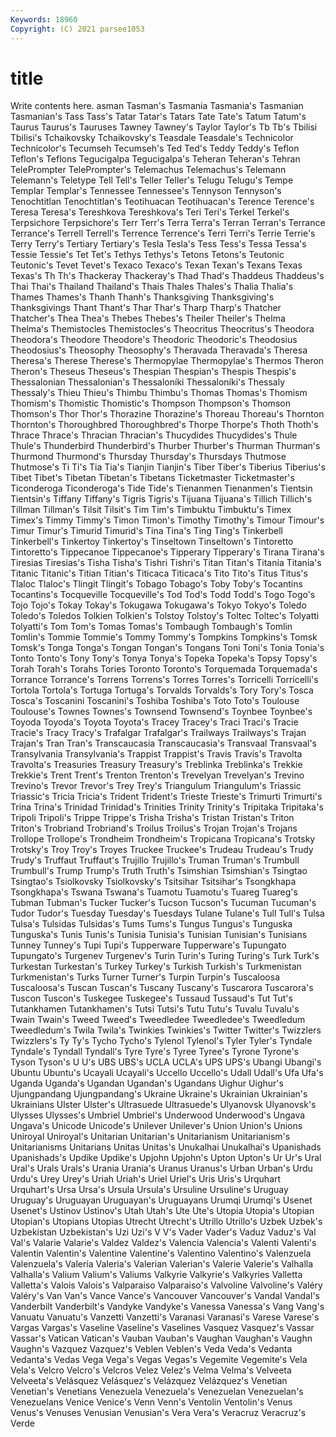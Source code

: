 ```yaml
---
Keywords: 18960
Copyright: (C) 2021 parsee1053
---
```


# title

Write contents here.
asman Tasman's Tasmania Tasmania's
Tasmanian Tasmanian's Tass Tass's Tatar Tatar's Tatars Tate Tate's Tatum
Tatum's Taurus Taurus's Tauruses Tawney Tawney's Taylor Taylor's Tb Tb's
Tbilisi Tbilisi's Tchaikovsky Tchaikovsky's Teasdale Teasdale's Technicolor Technicolor's Tecumseh Tecumseh's
Ted Ted's Teddy Teddy's Teflon Teflon's Teflons Tegucigalpa Tegucigalpa's Teheran
Teheran's Tehran TelePrompter TelePrompter's Telemachus Telemachus's Telemann Telemann's Teletype Tell
Tell's Teller Teller's Telugu Telugu's Tempe Templar Templar's Tennessee Tennessee's
Tennyson Tennyson's Tenochtitlan Tenochtitlan's Teotihuacan Teotihuacan's Terence Terence's Teresa Teresa's
Tereshkova Tereshkova's Teri Teri's Terkel Terkel's Terpsichore Terpsichore's Terr Terr's
Terra Terra's Terran Terran's Terrance Terrance's Terrell Terrell's Terrence Terrence's
Terri Terri's Terrie Terrie's Terry Terry's Tertiary Tertiary's Tesla Tesla's
Tess Tess's Tessa Tessa's Tessie Tessie's Tet Tet's Tethys Tethys's
Tetons Tetons's Teutonic Teutonic's Tevet Tevet's Texaco Texaco's Texan Texan's
Texans Texas Texas's Th Th's Thackeray Thackeray's Thad Thad's Thaddeus
Thaddeus's Thai Thai's Thailand Thailand's Thais Thales Thales's Thalia Thalia's
Thames Thames's Thanh Thanh's Thanksgiving Thanksgiving's Thanksgivings Thant Thant's Thar
Thar's Tharp Tharp's Thatcher Thatcher's Thea Thea's Thebes Thebes's Theiler
Theiler's Thelma Thelma's Themistocles Themistocles's Theocritus Theocritus's Theodora Theodora's Theodore
Theodore's Theodoric Theodoric's Theodosius Theodosius's Theosophy Theosophy's Theravada Theravada's Theresa
Theresa's Therese Therese's Thermopylae Thermopylae's Thermos Theron Theron's Theseus Theseus's
Thespian Thespian's Thespis Thespis's Thessalonian Thessalonian's Thessaloníki Thessaloníki's Thessaly Thessaly's
Thieu Thieu's Thimbu Thimbu's Thomas Thomas's Thomism Thomism's Thomistic Thomistic's
Thompson Thompson's Thomson Thomson's Thor Thor's Thorazine Thorazine's Thoreau Thoreau's
Thornton Thornton's Thoroughbred Thoroughbred's Thorpe Thorpe's Thoth Thoth's Thrace Thrace's
Thracian Thracian's Thucydides Thucydides's Thule Thule's Thunderbird Thunderbird's Thurber Thurber's
Thurman Thurman's Thurmond Thurmond's Thursday Thursday's Thursdays Thutmose Thutmose's Ti
Ti's Tia Tia's Tianjin Tianjin's Tiber Tiber's Tiberius Tiberius's Tibet
Tibet's Tibetan Tibetan's Tibetans Ticketmaster Ticketmaster's Ticonderoga Ticonderoga's Tide Tide's
Tienanmen Tienanmen's Tientsin Tientsin's Tiffany Tiffany's Tigris Tigris's Tijuana Tijuana's
Tillich Tillich's Tillman Tillman's Tilsit Tilsit's Tim Tim's Timbuktu Timbuktu's
Timex Timex's Timmy Timmy's Timon Timon's Timothy Timothy's Timour Timour's
Timur Timur's Timurid Timurid's Tina Tina's Ting Ting's Tinkerbell Tinkerbell's
Tinkertoy Tinkertoy's Tinseltown Tinseltown's Tintoretto Tintoretto's Tippecanoe Tippecanoe's Tipperary Tipperary's
Tirana Tirana's Tiresias Tiresias's Tisha Tisha's Tishri Tishri's Titan Titan's
Titania Titania's Titanic Titanic's Titian Titian's Titicaca Titicaca's Tito Tito's
Titus Titus's Tlaloc Tlaloc's Tlingit Tlingit's Tobago Tobago's Toby Toby's
Tocantins Tocantins's Tocqueville Tocqueville's Tod Tod's Todd Todd's Togo Togo's
Tojo Tojo's Tokay Tokay's Tokugawa Tokugawa's Tokyo Tokyo's Toledo Toledo's
Toledos Tolkien Tolkien's Tolstoy Tolstoy's Toltec Toltec's Tolyatti Tolyatti's Tom
Tom's Tomas Tomas's Tombaugh Tombaugh's Tomlin Tomlin's Tommie Tommie's Tommy
Tommy's Tompkins Tompkins's Tomsk Tomsk's Tonga Tonga's Tongan Tongan's Tongans
Toni Toni's Tonia Tonia's Tonto Tonto's Tony Tony's Tonya Tonya's
Topeka Topeka's Topsy Topsy's Torah Torah's Torahs Tories Toronto Toronto's
Torquemada Torquemada's Torrance Torrance's Torrens Torrens's Torres Torres's Torricelli Torricelli's
Tortola Tortola's Tortuga Tortuga's Torvalds Torvalds's Tory Tory's Tosca Tosca's
Toscanini Toscanini's Toshiba Toshiba's Toto Toto's Toulouse Toulouse's Townes Townes's
Townsend Townsend's Toynbee Toynbee's Toyoda Toyoda's Toyota Toyota's Tracey Tracey's
Traci Traci's Tracie Tracie's Tracy Tracy's Trafalgar Trafalgar's Trailways Trailways's
Trajan Trajan's Tran Tran's Transcaucasia Transcaucasia's Transvaal Transvaal's Transylvania Transylvania's
Trappist Trappist's Travis Travis's Travolta Travolta's Treasuries Treasury Treasury's Treblinka
Treblinka's Trekkie Trekkie's Trent Trent's Trenton Trenton's Trevelyan Trevelyan's Trevino
Trevino's Trevor Trevor's Trey Trey's Triangulum Triangulum's Triassic Triassic's Tricia
Tricia's Trident Trident's Trieste Trieste's Trimurti Trimurti's Trina Trina's Trinidad
Trinidad's Trinities Trinity Trinity's Tripitaka Tripitaka's Tripoli Tripoli's Trippe Trippe's
Trisha Trisha's Tristan Tristan's Triton Triton's Trobriand Trobriand's Troilus Troilus's
Trojan Trojan's Trojans Trollope Trollope's Trondheim Trondheim's Tropicana Tropicana's Trotsky
Trotsky's Troy Troy's Troyes Truckee Truckee's Trudeau Trudeau's Trudy Trudy's
Truffaut Truffaut's Trujillo Trujillo's Truman Truman's Trumbull Trumbull's Trump Trump's
Truth Truth's Tsimshian Tsimshian's Tsingtao Tsingtao's Tsiolkovsky Tsiolkovsky's Tsitsihar Tsitsihar's
Tsongkhapa Tsongkhapa's Tswana Tswana's Tuamotu Tuamotu's Tuareg Tuareg's Tubman Tubman's
Tucker Tucker's Tucson Tucson's Tucuman Tucuman's Tudor Tudor's Tuesday Tuesday's
Tuesdays Tulane Tulane's Tull Tull's Tulsa Tulsa's Tulsidas Tulsidas's Tums
Tums's Tungus Tungus's Tunguska Tunguska's Tunis Tunis's Tunisia Tunisia's Tunisian
Tunisian's Tunisians Tunney Tunney's Tupi Tupi's Tupperware Tupperware's Tupungato Tupungato's
Turgenev Turgenev's Turin Turin's Turing Turing's Turk Turk's Turkestan Turkestan's
Turkey Turkey's Turkish Turkish's Turkmenistan Turkmenistan's Turks Turner Turner's Turpin
Turpin's Tuscaloosa Tuscaloosa's Tuscan Tuscan's Tuscany Tuscany's Tuscarora Tuscarora's Tuscon
Tuscon's Tuskegee Tuskegee's Tussaud Tussaud's Tut Tut's Tutankhamen Tutankhamen's Tutsi
Tutsi's Tutu Tutu's Tuvalu Tuvalu's Twain Twain's Tweed Tweed's Tweedledee
Tweedledee's Tweedledum Tweedledum's Twila Twila's Twinkies Twinkies's Twitter Twitter's Twizzlers
Twizzlers's Ty Ty's Tycho Tycho's Tylenol Tylenol's Tyler Tyler's Tyndale
Tyndale's Tyndall Tyndall's Tyre Tyre's Tyree Tyree's Tyrone Tyrone's Tyson
Tyson's U U's UBS UBS's UCLA UCLA's UPS UPS's Ubangi
Ubangi's Ubuntu Ubuntu's Ucayali Ucayali's Uccello Uccello's Udall Udall's Ufa
Ufa's Uganda Uganda's Ugandan Ugandan's Ugandans Uighur Uighur's Ujungpandang Ujungpandang's
Ukraine Ukraine's Ukrainian Ukrainian's Ukrainians Ulster Ulster's Ultrasuede Ultrasuede's Ulyanovsk
Ulyanovsk's Ulysses Ulysses's Umbriel Umbriel's Underwood Underwood's Ungava Ungava's Unicode
Unicode's Unilever Unilever's Union Union's Unions Uniroyal Uniroyal's Unitarian Unitarian's
Unitarianism Unitarianism's Unitarianisms Unitarians Unitas Unitas's Unukalhai Unukalhai's Upanishads Upanishads's
Updike Updike's Upjohn Upjohn's Upton Upton's Ur Ur's Ural Ural's
Urals Urals's Urania Urania's Uranus Uranus's Urban Urban's Urdu Urdu's
Urey Urey's Uriah Uriah's Uriel Uriel's Uris Uris's Urquhart Urquhart's
Ursa Ursa's Ursula Ursula's Ursuline Ursuline's Uruguay Uruguay's Uruguayan Uruguayan's
Uruguayans Urumqi Urumqi's Usenet Usenet's Ustinov Ustinov's Utah Utah's Ute
Ute's Utopia Utopia's Utopian Utopian's Utopians Utopias Utrecht Utrecht's Utrillo
Utrillo's Uzbek Uzbek's Uzbekistan Uzbekistan's Uzi Uzi's V V's Vader
Vader's Vaduz Vaduz's Val Val's Valarie Valarie's Valdez Valdez's Valencia
Valencia's Valenti Valenti's Valentin Valentin's Valentine Valentine's Valentino Valentino's Valenzuela
Valenzuela's Valeria Valeria's Valerian Valerian's Valerie Valerie's Valhalla Valhalla's Valium
Valium's Valiums Valkyrie Valkyrie's Valkyries Valletta Valletta's Valois Valois's Valparaiso
Valparaiso's Valvoline Valvoline's Valéry Valéry's Van Van's Vance Vance's Vancouver
Vancouver's Vandal Vandal's Vanderbilt Vanderbilt's Vandyke Vandyke's Vanessa Vanessa's Vang
Vang's Vanuatu Vanuatu's Vanzetti Vanzetti's Varanasi Varanasi's Varese Varese's Vargas
Vargas's Vaseline Vaseline's Vaselines Vasquez Vasquez's Vassar Vassar's Vatican Vatican's
Vauban Vauban's Vaughan Vaughan's Vaughn Vaughn's Vazquez Vazquez's Veblen Veblen's
Veda Veda's Vedanta Vedanta's Vedas Vega Vega's Vegas Vegas's Vegemite
Vegemite's Vela Vela's Velcro Velcro's Velcros Velez Velez's Velma Velma's
Velveeta Velveeta's Velásquez Velásquez's Velázquez Velázquez's Venetian Venetian's Venetians Venezuela
Venezuela's Venezuelan Venezuelan's Venezuelans Venice Venice's Venn Venn's Ventolin Ventolin's
Venus Venus's Venuses Venusian Venusian's Vera Vera's Veracruz Veracruz's Verde
